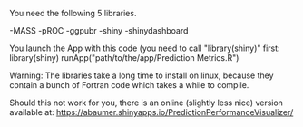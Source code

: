 You need the following 5 libraries.

-MASS
-pROC
-ggpubr
-shiny
-shinydashboard

You launch the App with this code (you need to call "library(shiny)" first:
library(shiny)
runApp("path/to/the/app/Prediction Metrics.R")


Warning: The libraries take a long time to install on linux, because they contain a bunch of Fortran code which takes a while to compile.

Should this not work for you, there is an online (slightly less nice) version available at: https://abaumer.shinyapps.io/PredictionPerformanceVisualizer/
